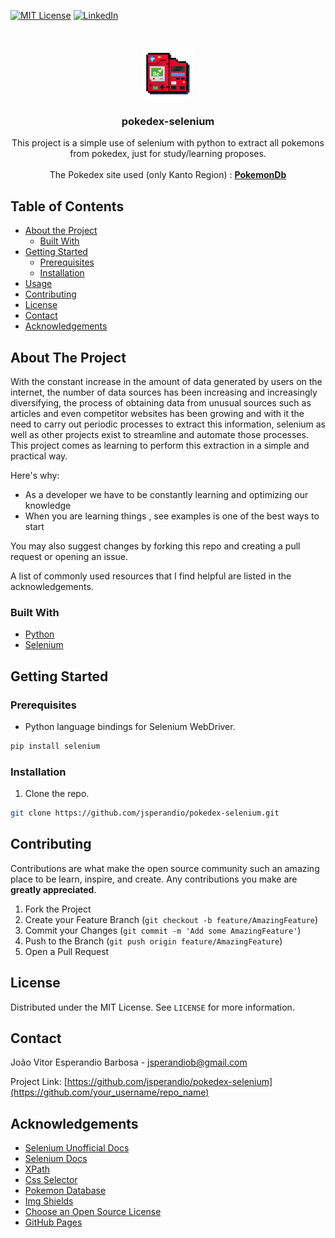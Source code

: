 [![MIT License][license-shield]][license-url]
[![LinkedIn][linkedin-shield]][linkedin-url]



<!-- PROJECT LOGO -->
<br />
<p align="center">
  <a href="https://github.com/jsperandio/pokedex-selenium">
    <img src="resource/pokedex-selenium.png" alt="Logo" width="80" height="80">
  </a>

  <h3 align="center">pokedex-selenium</h3>

  <p align="center">
    This project is a simple use of selenium with python to extract all pokemons from pokedex, 
    just for study/learning proposes.
    <br />
    <br />
    The Pokedex site used (only Kanto Region) : 
    <a href="https://pokemondb.net/pokedex/stats/gen1"><strong>PokemonDb</strong></a>
    <br />
  </p>


<!-- TABLE OF CONTENTS -->
## Table of Contents

* [About the Project](#about-the-project)
  * [Built With](#built-with)
* [Getting Started](#getting-started)
  * [Prerequisites](#prerequisites)
  * [Installation](#installation)
* [Usage](#usage)
* [Contributing](#contributing)
* [License](#license)
* [Contact](#contact)
* [Acknowledgements](#acknowledgements)



<!-- ABOUT THE PROJECT -->
## About The Project

With the constant increase in the amount of data generated by users on the internet, the number of data sources has been increasing and
increasingly diversifying, the process of obtaining data from unusual sources such as articles and even competitor websites has been growing
and with it the need to carry out periodic processes to extract this information, selenium as well as other projects exist to streamline
and automate those processes.
This project comes as learning to perform this extraction in a simple and practical way.

Here's why:
* As a developer we have to be constantly learning and optimizing our knowledge
* When you are learning things , see examples is one of the best ways to start

You may also suggest changes by forking this repo and creating a pull request or opening an issue.

A list of commonly used resources that I find helpful are listed in the acknowledgements.

### Built With

* [Python](https://www.python.org/)
* [Selenium](https://www.selenium.dev/)

<!-- GETTING STARTED -->
## Getting Started

### Prerequisites

* Python language bindings for Selenium WebDriver.
```sh
pip install selenium
```

### Installation

1. Clone the repo.
```sh
git clone https://github.com/jsperandio/pokedex-selenium.git
```

<!-- CONTRIBUTING -->
## Contributing

Contributions are what make the open source community such an amazing place to be learn, inspire, and create. Any contributions you make are **greatly appreciated**.

1. Fork the Project
2. Create your Feature Branch (`git checkout -b feature/AmazingFeature`)
3. Commit your Changes (`git commit -m 'Add some AmazingFeature'`)
4. Push to the Branch (`git push origin feature/AmazingFeature`)
5. Open a Pull Request



<!-- LICENSE -->
## License

Distributed under the MIT License. See `LICENSE` for more information.



<!-- CONTACT -->
## Contact

João Vitor Esperandio Barbosa - jsperandiob@gmail.com

Project Link: [https://github.com/jsperandio/pokedex-selenium](https://github.com/your_username/repo_name)



<!-- ACKNOWLEDGEMENTS -->
## Acknowledgements
* [Selenium Unofficial Docs](https://selenium-python.readthedocs.io/)
* [Selenium Docs](https://www.selenium.dev/documentation/en/)
* [XPath](https://www.w3schools.com/xml/xpath_intro.asp)
* [Css Selector](https://www.w3schools.com/cssref/css_selectors.asp)
* [Pokemon Database](https://pokemondb.net/)
* [Img Shields](https://shields.io)
* [Choose an Open Source License](https://choosealicense.com)
* [GitHub Pages](https://pages.github.com)






<!-- MARKDOWN LINKS & IMAGES -->
[license-shield]: https://img.shields.io/github/license/othneildrew/Best-README-Template.svg?style=flat-square
[license-url]: https://github.com/jsperandio/pokedex-selenium/LICENSE.txt
[linkedin-shield]: https://img.shields.io/badge/-LinkedIn-black.svg?style=flat-square&logo=linkedin&colorB=555
[linkedin-url]: https://www.linkedin.com/in/jsperandiob/
